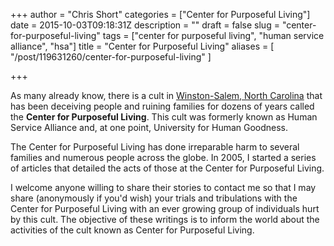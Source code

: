 +++
author = "Chris Short"
categories = ["Center for Purposeful Living"]
date = 2015-10-03T09:18:31Z
description = ""
draft = false
slug = "center-for-purposeful-living"
tags = ["center for purposeful living", "human service alliance", "hsa"]
title = "Center for Purposeful Living"
aliases = [
    "/post/119631260/center-for-purposeful-living"
]

+++

As many already know, there is a cult in [Winston-Salem, North Carolina](http://maps.google.com/maps?q=center+for+purposeful+living&sourceid=navclient-ff&ie=UTF8&hl=en&ll=36.114572,-80.188614&spn=0.003081,0.006974&t=h&z=18) that has been deceiving people and ruining families for dozens of years called the **Center for Purposeful Living**. This cult was formerly known as Human Service Alliance and, at one point, University for Human Goodness.

The Center for Purposeful Living has done irreparable harm to several families and numerous people across the globe. In 2005, I started a series of articles that detailed the acts of those at the Center for Purposeful Living.

I welcome anyone willing to share their stories to contact me so that I may share (anonymously if you'd wish) your trials and tribulations with the Center for Purposeful Living with an ever growing group of individuals hurt by this cult. The objective of these writings is to inform the world about the activities of the cult known as Center for Purposeful Living.
